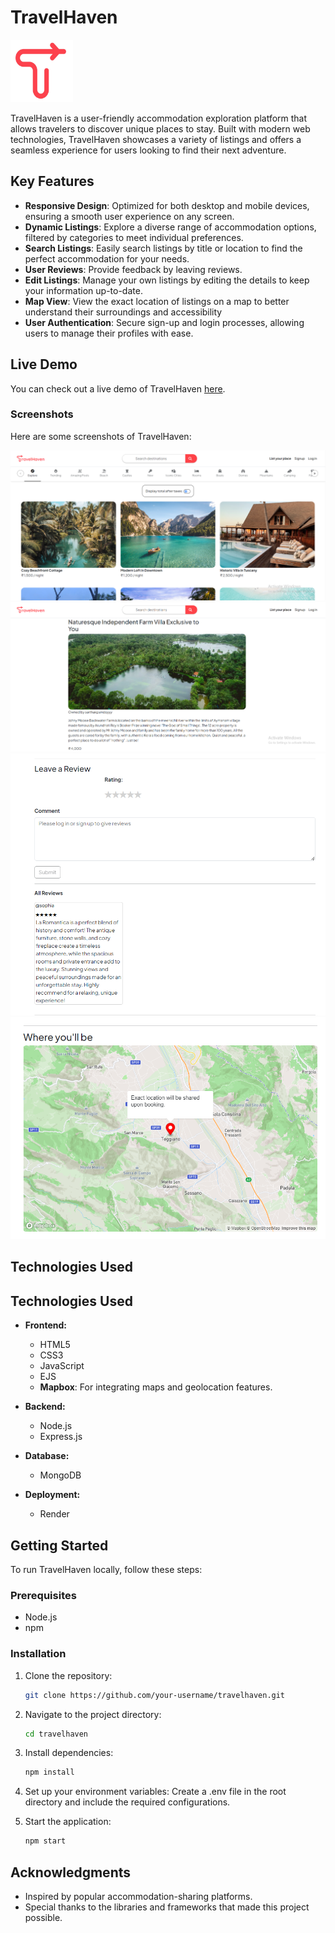 # TravelHaven

<img src="public/TravelHavenFav.png" alt="Travel Haven" width="100" height="100"/><!-- Add your logo image link if you have one -->

TravelHaven is a user-friendly accommodation exploration platform that allows travelers to discover unique places to stay. Built with modern web technologies, TravelHaven showcases a variety of listings and offers a seamless experience for users looking to find their next adventure.

## Key Features

- **Responsive Design**: Optimized for both desktop and mobile devices, ensuring a smooth user experience on any screen.
- **Dynamic Listings**: Explore a diverse range of accommodation options, filtered by categories to meet individual preferences.
- **Search Listings**: Easily search listings by title or location to find the perfect accommodation for your needs.
- **User Reviews**: Provide feedback by leaving reviews.
- **Edit Listings**: Manage your own listings by editing the details to keep your information up-to-date.
- **Map View**: View the exact location of listings on a map to better understand their surroundings and accessibility
- **User Authentication**: Secure sign-up and login processes, allowing users to manage their profiles with ease.

## Live Demo

You can check out a live demo of TravelHaven [here](https://delta-demo-kdz1.onrender.com).

### Screenshots

Here are some screenshots of TravelHaven:

![Homepage](public/Homepage.png) <!-- Replace with your image path -->
![Listings Page](public/ListingPage.png) <!-- Replace with your image path -->
![Review and Comments](public/Reviews.png) <!-- Replace with your image path -->
![Map](public/Mapbox.png)


## Technologies Used

## Technologies Used

- **Frontend:**
  - HTML5
  - CSS3
  - JavaScript
  - EJS
  - **Mapbox**: For integrating maps and geolocation features.

- **Backend:**
  - Node.js
  - Express.js
  
- **Database:**
  - MongoDB

- **Deployment:**
  - Render


## Getting Started

To run TravelHaven locally, follow these steps:

### Prerequisites

- Node.js
- npm

### Installation

1. Clone the repository:
   ```bash
   git clone https://github.com/your-username/travelhaven.git

2. Navigate to the project directory:
   ```bash
   cd travelhaven


3. Install dependencies:
   ```bash
   npm install


4. Set up your environment variables:
Create a .env file in the root directory and include the required configurations.

5. Start the application:
   ```bash
   npm start

## Acknowledgments

- Inspired by popular accommodation-sharing platforms.
- Special thanks to the libraries and frameworks that made this project possible.




